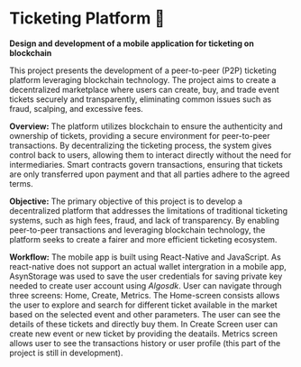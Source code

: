 # Ticketing Platform 📱
**Design and development of a mobile application for ticketing on blockchain**

This project presents the development of a peer-to-peer (P2P) ticketing platform leveraging blockchain technology. The project aims to create a decentralized marketplace where users can create, buy, and trade event tickets securely and transparently, eliminating common issues such as fraud, scalping, and excessive fees.

**Overview:**
The platform utilizes blockchain to ensure the authenticity and ownership of tickets, providing a secure environment for peer-to-peer transactions. By decentralizing the ticketing process, the system gives control back to users, allowing them to interact directly without the need for intermediaries. Smart contracts govern transactions, ensuring that tickets are only transferred upon payment and that all parties adhere to the agreed terms.

**Objective:**
The primary objective of this project is to develop a decentralized platform that addresses the limitations of traditional ticketing systems, such as high fees, fraud, and lack of transparency. By enabling peer-to-peer transactions and leveraging blockchain technology, the platform seeks to create a fairer and more efficient ticketing ecosystem. 

**Workflow:**
The mobile app is built using React-Native and JavaScript. As react-native does not support an actual wallet intergration in a mobile app, AsynStorage was used to save the user credentials for saving private key needed to create user account using *Algosdk*. User can navigate through three screens: Home, Create, Metrics. The Home-screen consists allows the user to explore and search for different ticket available in the market based on the selected event and other parameters. The user can see the details of these tickets and directly buy them. In Create Screen user can create new event or new ticket by providing the deatails. Metrics screen allows user to see the transactions history or user profile (this part of the project is still in development). 
